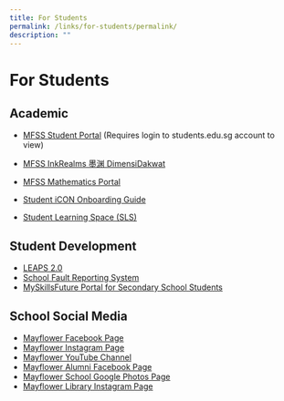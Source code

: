 ```yaml
---
title: For Students
permalink: /links/for-students/permalink/
description: ""
---
```

For Students
============

Academic
--------

*   [MFSS Student Portal](https://sites.google.com/moe.edu.sg/mfss-students) (Requires login to students.edu.sg account to view)

*   [MFSS InkRealms 墨渊 DimensiDakwat](https://sites.google.com/moe.edu.sg/inkrealms/)  
    
*   [MFSS Mathematics Portal](https://sites.google.com/moe.edu.sg/mfssmath)  

*   [Student iCON Onboarding Guide](https://mayflowersec.moe.edu.sg/qql/slot/u313/Links/Student%20iCON%20Onboarding%20Guide.pdf)
*   [Student Learning Space (SLS)](https://vle.learning.moe.edu.sg/)

  

Student Development
-------------------

*   [LEAPS 2.0](https://www.moe.gov.sg/-/media/files/programmes/leaps-2.pdf)
*   [School Fault Reporting System](http://bit.ly/mfss-fault)
*   [MySkillsFuture Portal for Secondary School Students](https://www.myskillsfuture.gov.sg/content/student/en/secondary.html)

  

School Social Media
-------------------

*   [Mayflower Facebook Page](https://www.facebook.com/mayflowersecofficial)
*   [Mayflower Instagram Page](https://www.instagram.com/mayflowersec/)
*   [Mayflower YouTube Channel](https://www.youtube.com/@MayflowerSecSch)
*   [Mayflower Alumni Facebook Page](https://www.facebook.com/mayfloweralumni)
*   [Mayflower School Google Photos Page](https://photos.app.goo.gl/z0kHE4KkKwWwFcyO2)
*   [Mayflower Library Instagram Page](https://www.instagram.com/mayflowerlibrary/)